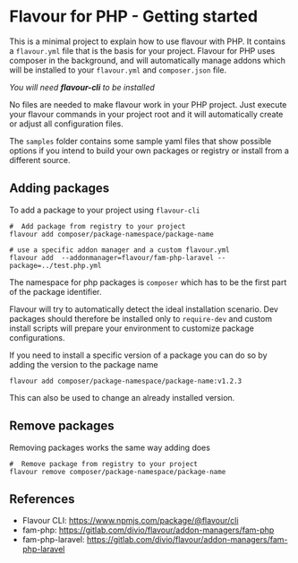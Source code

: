 # Flavour for PHP - Getting started

This is a minimal project to explain how to use flavour with PHP. It contains a `flavour.yml` file that is the basis for your project.
Flavour for PHP uses composer in the background, and will automatically manage addons which will be installed to your `flavour.yml` and `composer.json` file.

_You will need **flavour-cli** to be installed_

No files are needed to make flavour work in your PHP project. Just execute your flavour commands in your project root and it will automatically create or adjust all configuration files.

The `samples` folder contains some sample yaml files that show possible options if you intend to build your own packages or registry or install from a different source.


## Adding packages

To add a package to your project using `flavour-cli`

```
#  Add package from registry to your project
flavour add composer/package-namespace/package-name

# use a specific addon manager and a custom flavour.yml
flavour add  --addonmanager=flavour/fam-php-laravel --package=../test.php.yml
```

The namespace for php packages is `composer` which has to be the first part of the package identifier.

Flavour will try to automatically detect the ideal installation scenario. Dev packages should therefore be installed only to `require-dev` and custom install scripts will prepare your environment to customize package configurations.

If you need to install a specific version of a package you can do so by adding the version to the package name

```
flavour add composer/package-namespace/package-name:v1.2.3
```

This can also be used to change an already installed version.

## Remove packages

Removing packages works the same way adding does

```
#  Remove package from registry to your project
flavour remove composer/package-namespace/package-name
```

## References

* Flavour CLI: https://www.npmjs.com/package/@flavour/cli
* fam-php: https://gitlab.com/divio/flavour/addon-managers/fam-php
* fam-php-laravel: https://gitlab.com/divio/flavour/addon-managers/fam-php-laravel
